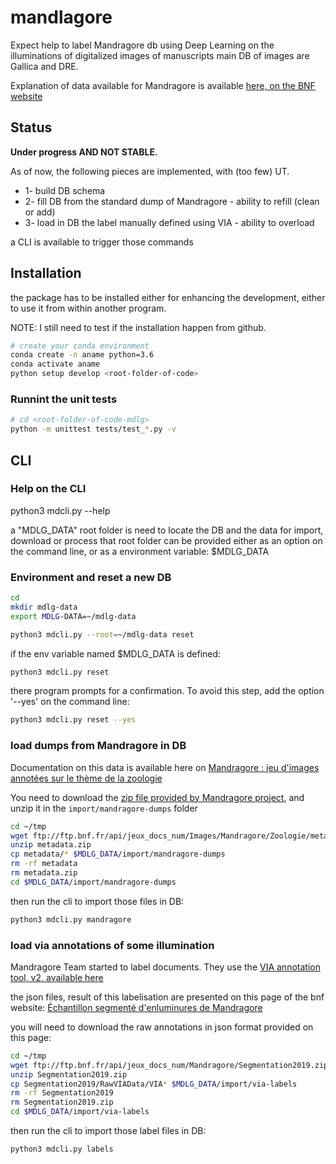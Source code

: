 # mandlagore

Expect help to label Mandragore db using Deep Learning on the illuminations of digitalized images of manuscripts
main DB of images are Gallica and DRE.

Explanation of data available for Mandragore is available [here, on the BNF website](http://api.bnf.fr/dumps-mandragore)

## Status

**Under progress AND NOT STABLE.**

As of now, the following pieces are implemented, with (too few) UT.

* 1- build DB schema
* 2- fill DB from the standard dump of Mandragore - ability to refill (clean or add)
* 3- load in DB the label manually defined using VIA - ability to overload

a CLI is available to trigger those commands

## Installation

the package has to be installed either for enhancing the development, either to use it from within another program.

NOTE: I still need to test if the installation happen from github.

```bash
# create your conda environment
conda create -n aname python=3.6
conda activate aname
python setup develop <root-folder-of-code>
```

### Runnint the unit tests

```bash
# cd <root-folder-of-code-mdlg>
python -m unittest tests/test_*.py -v
```

## CLI

### Help on the CLI

python3 mdcli.py --help

a "MDLG_DATA" root folder is need to locate the DB and the data for import, download or process
that root folder can be provided either as an option on the command line, or as a environment variable: $MDLG_DATA

### Environment and reset a new DB

```bash
cd
mkdir mdlg-data
export MDLG-DATA=~/mdlg-data
```

```bash
python3 mdcli.py --root=~/mdlg-data reset
```

if the env variable named $MDLG_DATA is defined:

```bash
python3 mdcli.py reset
```

there program prompts for a confirmation. To avoid this step, add the option '--yes' on the command line:

```bash
python3 mdcli.py reset --yes
```

### load dumps from Mandragore in DB

Documentation on this data is available here on [Mandragore : jeu d'images annotées sur le thème de la zoologie](http://api.bnf.fr/mandragore-jeu-dimages-annotees-sur-le-theme-de-la-zoologie)

You need to download the [zip file provided by Mandragore project](ftp://ftp.bnf.fr/api/jeux_docs_num/Images/Mandragore/Zoologie/metadata/metadata.zip), and unzip it in the `import/mandragore-dumps` folder

```bash
cd ~/tmp
wget ftp://ftp.bnf.fr/api/jeux_docs_num/Images/Mandragore/Zoologie/metadata/metadata.zip
unzip metadata.zip
cp metadata/* $MDLG_DATA/import/mandragore-dumps
rm -rf metadata
rm metadata.zip
cd $MDLG_DATA/import/mandragore-dumps
```

then run the cli to import those files in DB:

```bash
python3 mdcli.py mandragore
```

### load via annotations of some illumination

Mandragore Team started to label documents.
They use the [VIA annotation tool, v2, available here](http://www.robots.ox.ac.uk/~vgg/software/via/)

the json files, result of this labelisation are presented on this page of the bnf website: [Échantillon segmenté d'enluminures de Mandragore](http://api.bnf.fr/mandragore-echantillon-segmente-2019) 

you will need to download the raw annotations in json format provided on this page:

```bash
cd ~/tmp
wget ftp://ftp.bnf.fr/api/jeux_docs_num/Mandragore/Segmentation2019.zip
unzip Segmentation2019.zip
cp Segmentation2019/RawVIAData/VIA* $MDLG_DATA/import/via-labels
rm -rf Segmentation2019
rm Segmentation2019.zip
cd $MDLG_DATA/import/via-labels
```

then run the cli to import those label files in DB:

```bash
python3 mdcli.py labels
```
